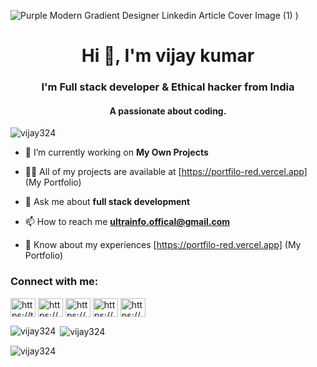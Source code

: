 ![Purple Modern Gradient Designer Linkedin Article Cover Image (1)](https://user-images.githubusercontent.com/81360992/234326832-d10a0545-970c-4290-a4c3-37b540b3f984.png)
)

<h1 align="center">Hi 👋, I'm vijay kumar</h1>
<h3 align="center">I'm Full stack developer & Ethical hacker from India</h3>
<h4 align="center">A passionate about coding.</h4>

<p align="left"> <img src="https://komarev.com/ghpvc/?username=vijay324&label=Profile%20views&color=0e75b6&style=flat" alt="vijay324" /> </p>




- 🔭 I’m currently working on **My Own Projects**

- 👨‍💻 All of my projects are available at [https://portfilo-red.vercel.app] (My Portfolio)

- 💬 Ask me about **full stack development**

- 📫 How to reach me **ultrainfo.offical@gmail.com**

- 📄 Know about my experiences [https://portfilo-red.vercel.app] (My Portfolio)

<h3 align="left">Connect with me:</h3>
<p align="left">
<a href="https://twitter.com/https://twitter.com/vk_vijay1" target="blank"><img align="center" src="https://raw.githubusercontent.com/rahuldkjain/github-profile-readme-generator/master/src/images/icons/Social/twitter.svg" alt="https://twitter.com/vk_vijay1" height="30" width="40" /></a>
<a href="https://linkedin.com/in/https://www.linkedin.com/in/vijay%20kumar" target="blank"><img align="center" src="https://raw.githubusercontent.com/rahuldkjain/github-profile-readme-generator/master/src/images/icons/Social/linked-in-alt.svg" alt="https://www.linkedin.com/in/vijay%20kumar" height="30" width="40" /></a>
<a href="https://stackoverflow.com/users/20146707/s-vijay-kumar" target="blank"><img align="center" src="https://raw.githubusercontent.com/rahuldkjain/github-profile-readme-generator/master/src/images/icons/Social/stack-overflow.svg" alt="https://stackoverflow.com/users/20146707/s-vijay-kumar" height="30" width="40" /></a>
<a href="https://fb.com/https://www.facebook.com/svkking1234" target="blank"><img align="center" src="https://raw.githubusercontent.com/rahuldkjain/github-profile-readme-generator/master/src/images/icons/Social/facebook.svg" alt="https://www.facebook.com/svkking1234" height="30" width="40" /></a>
<a href="https://instagram.com/https://www.instagram.com/sathramvijay/" target="blank"><img align="center" src="https://raw.githubusercontent.com/rahuldkjain/github-profile-readme-generator/master/src/images/icons/Social/instagram.svg" alt="https://www.instagram.com/sathramvijay/" height="30" width="40" /></a>
</p>

<p><img align="left" src="https://github-readme-stats.vercel.app/api/top-langs?username=vijay324&show_icons=true&locale=en&layout=compact" alt="vijay324" /></p>

<p>&nbsp;<img align="center" src="https://github-readme-stats.vercel.app/api?username=vijay324&show_icons=true&locale=en" alt="vijay324" /></p>

<p><img align="center" src="https://github-readme-streak-stats.herokuapp.com/?user=vijay324&" alt="vijay324" /></p>

